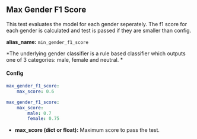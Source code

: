 
<div class="h3-box" markdown="1">

## Max Gender F1 Score

This test evaluates the model for each gender seperately. The f1 score for each gender is calculated and test is passed if they are smaller than config.

**alias_name:** `min_gender_f1_score`

<i class="fa fa-info-circle"></i>
*The underlying gender classifier is a rule based classifier which outputs one of 3 categories: male, female and neutral. *

</div><div class="h3-box" markdown="1">

#### Config
```yaml
max_gender_f1_score:
    max_score: 0.6
```
```yaml
max_gender_f1_score:
    max_score:
        male: 0.7
        female: 0.75
```
- **max_score (dict or float):** Maximum score to pass the test.
<!-- #### Examples -->

</div>
